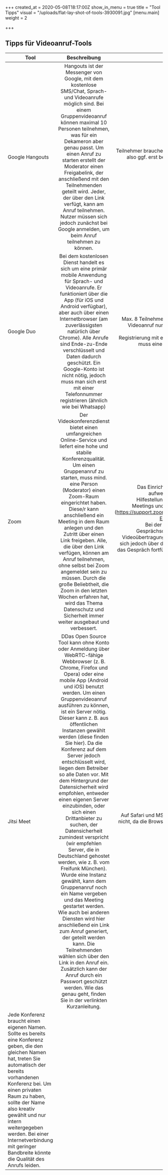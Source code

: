 +++
created_at = 2020-05-08T18:17:00Z
show_in_menu = true
title = "Tool Tipps"
visual = "/uploads/flat-lay-shot-of-tools-3930091.jpg"
[menu.main]
weight = 2

+++
## Tipps für Videoanruf-Tools

| Tool        | Beschreibung           | Einschränkungen  |  
| ------------- |:-------------:| -----:|  
| Google Hangouts | Hangouts ist der Messenger von Google, mit dem kostenlose SMS/Chat, Sprach- und Videoanrufe möglich sind. Bei einem Gruppenvideoanruf können maximal 10 Personen teilnehmen, was für ein Dekameron aber genau passt. Um einen Anruf zu starten erstellt der Moderator einen Freigabelink, der anschließend mit den Teilnehmenden geteilt wird. Jeder, der über den Link verfügt, kann am Anruf teilnehmen. Nutzer müssen sich jedoch zunächst bei Google anmelden, um beim Anruf teilnehmen zu können. | Teilnehmer brauchen ein Google-Konto, müssen sich also ggf. erst bei Google anmelden, um am Anruf teilnehmen zu können. |  
| Google Duo     | Bei dem kostenlosen Dienst handelt es sich um eine primär mobile Anwendung für Sprach- und Videoanrufe. Er funktioniert über die App (für iOS und Android verfügbar), aber auch über einen Internetbrowser (am zuverlässigsten natürlich über Chrome). Alle Anrufe sind Ende-zu-Ende verschlüsselt und Daten dadurch geschützt. Ein Google-Konto ist nicht nötig, jedoch muss man sich erst mit einer Telefonnummer registrieren (ähnlich wie bei Whatsapp)     |   Max. 8 Teilnehmer pro Gruppenvideoanruf möglich<br>Videoanruf nur mit anderen Google Duo Nutzern möglich <br>Registrierung mit einer Telefonnummer nötig. Hierzu muss eine SMS empfangen werden können.|  
| Zoom |    Der Videokonferenzdienst bietet einen umfangreichen Online-Service und liefert eine hohe und stabile Konferenzqualität. Um einen Gruppenanruf zu starten, muss mind. eine Person (Moderator) einen Zoom-Raum eingerichtet haben. Diese/r kann anschließend ein Meeting in dem Raum anlegen und den Zutritt über einen Link freigeben. Alle, die über den Link verfügen, können am Anruf teilnehmen, ohne selbst bei Zoom angemeldet sein zu müssen. Durch die große Beliebtheit, die Zoom in den letzten Wochen erfahren hat, wird das Thema Datenschutz und Sicherheit immer weiter ausgebaut und verbessert.  |Das Einrichten eines Zoom-Raums ist relativ aufwendig und beinhaltet viele Schritte. Hilfestellungen zum Einrichten, Starten eines Meetings und weiteren Themen finden Sie hier (https://support.zoom.us/hc/de/articles/207483343-Erste-Schritte-mit-Zoom-Rooms) <br> Bei der Gratis-Version liegt die maximale Gesprächsdauer bei 40 min, danach wird die Videoübertragung automatisch beendet. Man kann sich jedoch über denselben Link neu einwählen und das Gespräch fortführen (Achtung, wieder nur für 40 Minuten).|
|Jitsi Meet |    DDas Open Source Tool kann ohne Konto oder Anmeldung über WebRTC-fähige Webbrowser (z. B. Chrome, Firefox und Opera) oder eine mobile App (Android und iOS) benutzt werden. Um einen Gruppenvideoanruf ausführen zu können, ist ein Server nötig. Dieser kann z. B. aus öffentlichen Instanzen gewählt werden (diese finden Sie hier). Da die Konferenz auf dem Server jedoch entschlüsselt wird, liegen dem Betreiber so alle Daten vor. Mit dem Hintergrund der Datensicherheit wird empfohlen, entweder einen eigenen Server einzubinden, oder sich einen Drittanbieter zu suchen, der Datensicherheit zumindest verspricht (wir empfehlen Server, die in Deutschland gehostet werden, wie z. B. vom Freifunk München). Wurde eine Instanz gewählt, kann dem Gruppenanruf noch ein Name vergeben und das Meeting gestartet werden. Wie auch bei anderen Diensten wird hier anschließend ein Link zum Anruf generiert, der geteilt werden kann. Die Teilnehmenden wählen sich über den Link in den Anruf ein. Zusätzlich kann der Anruf durch ein Passwort geschützt werden. Wie das genau geht, finden Sie in der verlinkten Kurzanleitung. |Auf Safari und MS Edge läuft der Dienst leider noch nicht, da die Browser die WebRTC Technologie noch nicht unterstützten.
Jede Konferenz braucht einen eigenen Namen. Sollte es bereits eine Konferenz geben, die den gleichen Namen hat, treten Sie automatisch der bereits vorhandenen Konferenz bei. Um einen privaten Raum zu haben, sollte der Name also kreativ gewählt und nur intern weitergegeben werden. Bei einer Internetverbindung mit geringer Bandbreite könnte die Qualität des Anrufs leiden.|